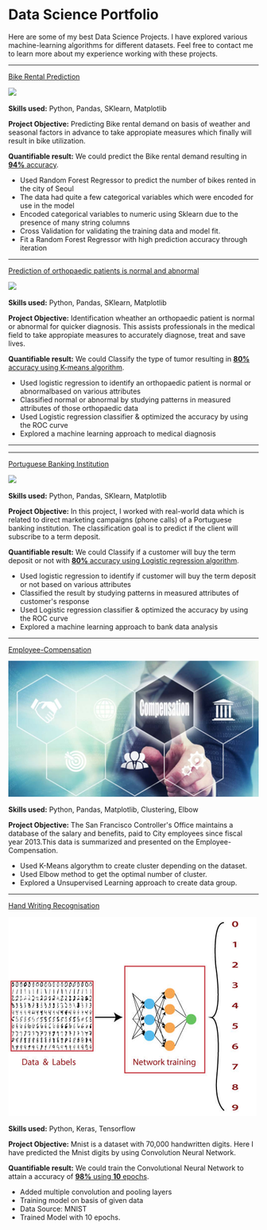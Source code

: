 # Data Science Portfolio

Here are some of my best Data Science Projects. I have explored various machine-learning algorithms for different datasets. Feel free to contact me to learn more about my experience working with these projects.

***

[Bike Rental Prediction](https://github.com/rumanus-egu/Bike-Rental-Prediction)

<img src="images/seoul-bikes.jpeg?raw=true"/>

**Skills used:** Python, Pandas, SKlearn, Matplotlib

**Project Objective:** Predicting Bike rental demand on basis of weather and seasonal factors in advance to take appropiate measures which finally will result in bike utilization.

**Quantifiable result:** We could predict the Bike rental demand resulting in [**94%** accuracy](https://github.com/rumanus-egu/Linear-Regression-Project/blob/main/Linear_Regression_Project.ipynb).

- Used Random Forest Regressor to predict the number of bikes rented in the city of Seoul
- The data had quite a few categorical variables which were encoded for use in the model
- Encoded categorical variables to numeric using Sklearn due to the presence of many string columns
- Cross Validation for validating the training data and model fit.
- Fit a Random Forest Regressor with high prediction accuracy through iteration

***

[Prediction of orthopaedic patients is normal and abnormal](https://github.com/rumanus-egu/Prediction-of-orthopaedic-patients-in-normal-and-abnormal-)

<img src="images/breast-cancer.jpeg?raw=true"/>

**Skills used:** Python, Pandas, SKlearn, Matplotlib

**Project Objective:** Identification wheather an orthopaedic patient is normal or abnormal for quicker diagnosis. This assists professionals in the medical field to take appropiate measures to accurately diagnose, treat and save lives. 

**Quantifiable result:** We could Classify the type of tumor resulting in [**80%** accuracy using K-means algorithm](https://github.com/rumanus-egu/Knn_Nb_Project/blob/main/Knn_Nb_Project.ipynb).

- Used logistic regression to identify an orthopaedic patient is normal or abnormalbased on various attributes
- Classified normal or abnormal by studying patterns in measured attributes of those orthopaedic data
- Used Logistic regression classifier & optimized the accuracy by using the ROC curve
- Explored a machine learning approach to medical diagnosis

***
***

[Portuguese Banking Institution](https://github.com/rumanus-egu/Portuguese-Banking-Institution)

<img src="images/bank image.jpeg?raw=true"/>

**Skills used:** Python, Pandas, SKlearn, Matplotlib

**Project Objective:** In this project, I worked with real-world data which is related to direct marketing campaigns (phone calls) of a Portuguese banking institution. The classification goal is to predict if the client will subscribe to a term deposit.
 

**Quantifiable result:** We could Classify if a customer will buy the term deposit or not with [**80%** accuracy using Logistic regression algorithm](https://github.com/rumanus-egu/Logistic-Regression-Project/blob/main/6_Logistic_Regression_Project.ipynb).

- Used logistic regression to identify if customer will buy the term deposit or not based on various attributes
- Classified the result by studying patterns in measured attributes of customer's response
- Used Logistic regression classifier & optimized the accuracy by using the ROC curve
- Explored a machine learning approach to bank data analysis

***

[Employee-Compensation](https://github.com/rumanus-egu/Employee-Compensation)

<img src="images/EC.jpg?raw=true"/>

**Skills used:** Python, Pandas, Matplotlib, Clustering, Elbow

**Project Objective:** The San Francisco Controller's Office maintains a database of the salary and benefits, paid to City employees since fiscal year 2013.This data is summarized and presented on the Employee-Compensation.

- Used K-Means algorythm to create cluster depending on the dataset.
- Used Elbow method to get the optimal number of cluster.
- Explored a Unsupervised Learning approach to create data group.

***

[Hand Writing Recognisation](https://github.com/rumanus-egu/Handwriting-Recognition)

<img src="images/HD.jpg?raw=true"/>

**Skills used:** Python, Keras, Tensorflow

**Project Objective:**  Mnist is a dataset with 70,000 handwritten digits. Here I have predicted the Mnist digits by using Convolution Neural Network.


**Quantifiable result:** We could train the Convolutional Neural Network to attain a accuracy of [**98%** using **10** epochs](https://github.com/rumanus-egu/DNN_Project/blob/main/step5_1_hand_writting_recognition_project.ipynb).

- Added multiple convolution and pooling layers
- Training model on basis of given data
- Data Source: MNIST
- Trained Model with 10 epochs.
